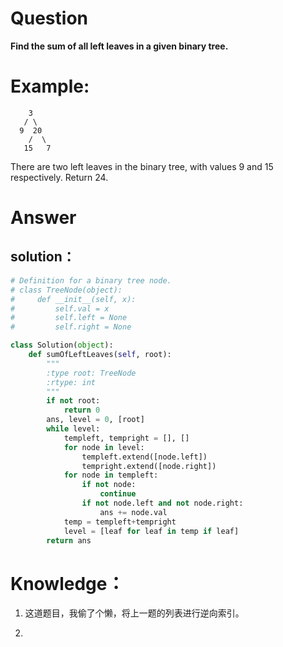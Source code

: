 # Question
**Find the sum of all left leaves in a given binary tree.**

# Example:
```
    3
   / \
  9  20
    /  \
   15   7
```

There are two left leaves in the binary tree, with values 9 and 15 respectively. Return 24.

# Answer
## solution：
```python
# Definition for a binary tree node.
# class TreeNode(object):
#     def __init__(self, x):
#         self.val = x
#         self.left = None
#         self.right = None

class Solution(object):
    def sumOfLeftLeaves(self, root):
        """
        :type root: TreeNode
        :rtype: int
        """
        if not root:
            return 0
        ans, level = 0, [root]
        while level:
            templeft, tempright = [], []
            for node in level:
                templeft.extend([node.left])
                tempright.extend([node.right])
            for node in templeft:
                if not node:
                    continue
                if not node.left and not node.right:
                    ans += node.val
            temp = templeft+tempright
            level = [leaf for leaf in temp if leaf]
        return ans       
```

# Knowledge：
1. 这道题目，我偷了个懒，将上一题的列表进行逆向索引。

2. 
